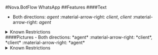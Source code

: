 #Nova.BotFlow WhatsApp
##Features
####Text
- Both directions: *agent* :material-arrow-right: *client*, *client* :material-arrow-right: *agent*

<details><summary>Known Restrictions</summary>
<p>
```
• Text character limit: 4096 (counting the spaces)
```
</p>
</details>
####Pictures
- Both directions: *agent* :material-arrow-right: *client*, *client* :material-arrow-right: *agent*

<details><summary>Known Restrictions</summary>
<p>
```
• Picture size limit up to 5 MB
Supported types: image/jpeg, image/png

Images must be 8-bit, RGB or RGBA
```
</p>
</details>
####Files
- Both directions: *agent* :material-arrow-right: *client*, *client* :material-arrow-right: *agent*

<details><summary>Known Restrictions</summary>
<p>
```
• Audio size limit up to 16 MB
Supported types: audio/aac, audio/mp4, audio/mpeg, audio/amr, audio/ogg (only opus codecs, base audio/ogg is not supported)

• Document size limit up to 100 MB
Supported types: text/plain, application/pdf, application/vnd.ms-powerpoint, application/msword, application/vnd.ms-excel, application/vnd.openxmlformats-officedocument.wordprocessingml.document, application/vnd.openxmlformats-officedocument.presentationml.presentation, application/vnd.openxmlformats-officedocument.spreadsheetml.sheet

• Video (and all other media) size limit up to 16 MB
Supported type: video/mp4, video/3gp

Only H.264 video codec and AAC audio codec is supported.
We support videos with a single audio stream or no audio stream.

• Sticker size limit up to 100KB for Static stickers and up to 500KB for Animated stickers
Supported type: image/webp
```
</p>
</details>
####Emoji
- Both directions: *agent* :material-arrow-right: *client*, *client* :material-arrow-right: *agent*

####Quick Replies
- Quick Replies are supported as a disappearing after click/tap **keyboard** buttons
- Reply button messages cannot be used as notifications. Currently, they can only be sent within 24 hours of the last message sent by the user. If you try to send a message outside the 24-hour window, you get an error message.
<details><summary>Known Restrictions</summary>
<p>
```
• Maximum 3 buttons
• Maximum header length 60 characters 
• Maximum message length 1,024 characters
• Maximum label length (button text) up to 20 characters
```
</p>
</details>
<figure> <img src="/nova.docs/components/botflow/examples/WhatsAppBCFlowQuickReplies.jpg" title="WhatsApp Quick Replies" width="600" height"500"> </a> </figure>
####List Picker
- List messages cannot be used as notifications. Currently, they can only be sent within 24 hours of the last message sent by the user. If you try to send a message outside the 24-hour window, you get an error message.
<details><summary>Known Restrictions</summary>
<p>
```
• Maximum a menu of up to 10 options
• Maximum header length 60 characters 
• Maximum message length 1,024 characters
• Maximum footer length up to 60 characters
• Maximum label length (button text) up to 20 characters
• List of items must have at least one section
• List section must contain at least one item
```
</p>
</details>
<figure> <img src="/nova.docs/components/botflow/examples/WhatsAppBCFlowListPicker1.jpg" title="WhatsApp BC List Picker" width="600" height"500"> </a> </figure>
<figure> <img src="/nova.docs/components/botflow/examples/WhatsAppBCFlowListPicker2.jpg" title="WhatsApp BC List Picker" width="600" height"500"> </a> </figure>
####Card
- Card is not supported, but can be replicated as a Picture message then Quick Replies

####Button List
- Button List is not supported as a different data structure, but it can be replicated with Quick Replies as it's button aligned vertically if total label text width equal or less of messenger width

####Button Grid
- Button Grid is not supported as a different data structure, but it can be replicated with Quick Replies as it's button are in net alignment if total label text width more than messenger width 

####Carousel
- Carousel is not supported directly
- Vertical Carousel can be replicated as a number of Card type structures (Picture message plus Quick Replies), where every card may have buttons (different, if needed)